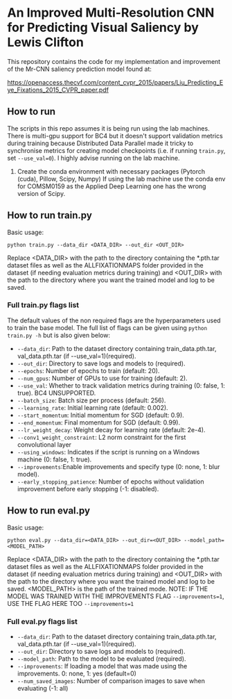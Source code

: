 # An Improved Multi-Resolution CNN for Predicting Visual Saliency by Lewis Clifton

This repository contains the code for my implementation and improvement of the Mr-CNN saliency prediction model found at:

https://openaccess.thecvf.com/content_cvpr_2015/papers/Liu_Predicting_Eye_Fixations_2015_CVPR_paper.pdf


## How to run

The scripts in this repo assumes it is being run using the lab machines. There is multi-gpu support for BC4 but it doesn't support validation metrics during training because Distributed Data Parallel made it tricky to synchronise metrics for creating model checkpoints (i.e. if running `train.py`, set `--use_val=0`). I highly advise running on the lab machine.

1. Create the conda environment with necessary packages (Pytorch (cuda), Pillow, Scipy, Numpy)
   If using the lab machine use the conda env for COMSM0159 as the Applied Deep Learning one has the wrong version of Scipy. 

## How to run train.py
Basic usage:
   ```
   python train.py --data_dir <DATA_DIR> --out_dir <OUT_DIR>
   ```

   Replace <DATA_DIR> with the path to the directory containing the *.pth.tar dataset files as well as the ALLFIXATIONMAPS folder provided in the dataset (if needing evaluation metrics during training) and <OUT_DIR> with the path to the directory where you want the trained model and log to be saved.

### Full train.py flags list

The default values of the non required flags are the hyperparameters used to train the base model.
The full list of flags can be given using `python train.py -h` but is also given below:

- `--data_dir`: Path to the dataset directory containing train_data.pth.tar, val_data.pth.tar (if --use_val=1)(required).
- `--out_dir`: Directory to save logs and models to (required).
- `--epochs`: Number of epochs to train (default: 20).
- `--num_gpus`: Number of GPUs to use for training (default: 2).
- `--use_val`: Whether to track validation metrics during training (0: false, 1: true). BC4 UNSUPPORTED.
- `--batch_size`: Batch size per process (default: 256).
- `--learning_rate`: Initial learning rate (default: 0.002).
- `--start_momentum`: Initial momentum for SGD (default: 0.9).
- `--end_momentum`: Final momentum for SGD (default: 0.99).
- `--lr_weight_decay`: Weight decay for learning rate (default: 2e-4).
- `--conv1_weight_constraint`: L2 norm constraint for the first convolutional layer
- `--using_windows`: Indicates if the script is running on a Windows machine (0: false, 1: true).
- `--improvements`:Enable improvements and specify type (0: none, 1: blur model).               
- `--early_stopping_patience`: Number of epochs without validation improvement before early stopping (-1: disabled).    


## How to run eval.py
Basic usage:
   ```
   python eval.py --data_dir=<DATA_DIR> --out_dir=<OUT_DIR> --model_path=<MODEL_PATH>
   ```

   Replace <DATA_DIR> with the path to the directory containing the *.pth.tar dataset files as well as the ALLFIXATIONMAPS folder provided in the dataset (if needing evaluation metrics during training) and <OUT_DIR> with the path to the directory where you want the trained model and log to be saved. <MODEL_PATH> is the path of the trained mode. NOTE: IF THE MODEL WAS TRAINED WITH THE IMPROVEMENTS FLAG `--improvements=1`, USE THE FLAG HERE TOO `--improvements=1`

### Full eval.py flags list
- `--data_dir`: Path to the dataset directory containing train_data.pth.tar, val_data.pth.tar (if --use_val=1)(required).
- `--out_dir`: Directory to save logs and models to (required).
- `--model_path`: Path to the model to be evaluated (required).
- `--improvements`: If loading a model that was made using the improvements. 0: none, 1: yes (default=0)
- `--num_saved_images`: Number of comparison images to save when evaluating (-1: all)